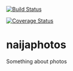 [![Build Status](https://travis-ci.org/supercede/naija-fotos.svg?branch=develop)](https://travis-ci.org/supercede/naija-fotos)

[![Coverage Status](https://coveralls.io/repos/github/supercede/naija-fotos/badge.svg?branch=develop)](https://coveralls.io/github/supercede/naija-fotos?branch=develop)

# naijaphotos

Something about photos
